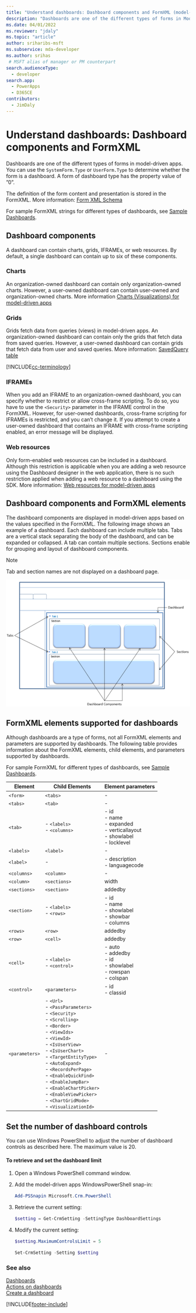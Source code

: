 ```yaml
---
title: "Understand dashboards: Dashboard components and FormXML (model-driven apps) | Microsoft Docs" # Intent and product brand in a unique string of 43-59 chars including spaces
description: "Dashboards are one of the different types of forms in Mode-driven Apps. You can use the SystemForm.Type or UserForm.Type to determine whether the form is a dashboard." # 115-145 characters including spaces. This abstract displays in the search result.
ms.date: 04/01/2022
ms.reviewer: "jdaly"
ms.topic: "article"
author: sriharibs-msft
ms.subservice: mda-developer
ms.author: srihas
 # MSFT alias of manager or PM counterpart
search.audienceType: 
  - developer
search.app: 
  - PowerApps
  - D365CE
contributors: 
  - JimDaly
---
```

# Understand dashboards: Dashboard components and FormXML

Dashboards are one of the different types of forms in model-driven apps. You can use the `SystemForm.Type` or `UserForm.Type` to determine whether the form is a dashboard. A form of dashboard type has the property value of ”0”.  

The definition of the form content and presentation is stored in the FormXML. More information: [Form XML Schema](form-xml-schema.md)  

 For sample FormXML strings for different types of dashboards, see [Sample Dashboards](sample-dashboards.md).  


## Dashboard components  
 A dashboard can contain charts, grids, IFRAMEs, or web resources. By default, a single dashboard can contain up to six of these components.  

### Charts  
 An organization-owned dashboard can contain only organization-owned charts. However, a user-owned dashboard can contain user-owned and organization-owned charts. More information [Charts (Visualizations) for model-driven apps](view-data-with-visualizations-charts.md)  

### Grids  
 Grids fetch data from queries (views) in model-driven apps. An organization-owned dashboard can contain only the grids that fetch data from saved queries. However, a user-owned dashboard can contain grids that fetch data from user and saved queries. More information: [SavedQuery table](../data-platform/reference/entities/savedquery.md) 

[!INCLUDE[cc-terminology](../data-platform/includes/cc-terminology.md)]

### IFRAMEs  
 When you add an IFRAME to an organization-owned dashboard, you can specify whether to restrict or allow cross-frame scripting. 
 To do so, you have to use the `<Security>` parameter in the IFRAME control in the FormXML. However, for user-owned dashboards, cross-frame scripting for IFRAMEs is restricted, and you can’t change it. If you attempt to create a user-owned dashboard that contains an IFRAME with cross-frame scripting enabled, an error message will be displayed.  

### Web resources  
 Only form-enabled web resources can be included in a dashboard. Although this restriction is applicable when you are adding a web resource using the Dashboard designer in the web application, there is no such restriction applied when adding a web resource to a dashboard using the SDK. More information: [Web resources for model-driven apps](web-resources.md)

<a name="DashboardComponentsandFormXML"></a>   
## Dashboard components and FormXML elements  
 The dashboard components are displayed in model-driven apps based on the values specified in the FormXML. The following image shows an example of a dashboard. Each dashboard can include multiple tabs. Tabs are a vertical stack separating the body of the dashboard, and can be expanded or collapsed. A tab can contain multiple sections. Sections enable for grouping and layout of dashboard components. 
 
> [!NOTE]
> Tab and section names are not displayed on a dashboard page.

 ![Dashboard components layout.](media/crm-v5s-dashboards-components.png "Dashboard components layout") 

<a name="SupportedFormXMLElements"></a>   
## FormXML elements supported for dashboards  

 Although dashboards are a type of forms, not all FormXML elements and parameters are supported by dashboards. The following table provides information about the FormXML elements, child elements, and parameters supported by dashboards.

 For sample FormXML for different types of dashboards, see [Sample Dashboards](sample-dashboards.md).  


|    Element     |  Child Elements    |    Element parameters  |
|----------------|--------------------|--------------------------------------|
|    `<form>`    | `<tabs>`    |     -           |
|    `<tabs>`    | `<tab>`     |             -                     |
|    `<tab>`     |                                                                                                                                                                                                               -   `<labels>`<br />-   `<columns>`                                                                                                                                                                                                                | -   id<br />-   name<br />-   expanded<br />-   verticallayout<br />-   showlabel<br />-   locklevel |
|   `<labels>`   |                                                                                                                                                                                                                            `<label>`                                                                                                                                                                                                                             |                                                  -                                                   |
|   `<label>`    |                                                                                                                                                                                                                                -                                                                                                                                                                                                                                 |                                -   description<br />-   languagecode                                 |
|  `<columns>`   |                                                                                                                                                                                                                            `<column>`                                                                                                                                                                                                                            |                                                  -                                                   |
|   `<column>`   |                                                                                                                                                                                                                           `<sections>`                                                                                                                                                                                                                           |                                                width                                                 |
|  `<sections>`  |                                                                                                                                                                                                                           `<section>`                                                                                                                                                                                                                            |                                               addedby                                                |
|  `<section>`   |                                                                                                                                                                                                                 -   `<labels>`<br />-   `<rows>`                                                                                                                                                                                                                 |              -   id<br />-   name<br />-   showlabel<br />-   showbar<br />-   columns               |
|    `<rows>`    |                                                                                                                                                                                                                             `<row>`                                                                                                                                                                                                                              |                                               addedby                                                |
|    `<row>`     |                                                                                                                                                                                                                             `<cell>`                                                                                                                                                                                                                             |                                               addedby                                                |
|    `<cell>`    |                                                                                                                                                                                                               -   `<labels>`<br />-   `<control>`                                                                                                                                                                                                                |      -   auto<br />-   addedby<br />-   id<br />-   showlabel<br />-   rowspan<br />-   colspan      |
|  `<control>`   |                                                                                                                                                                                                                          `<parameters>`                                                                                                                                                                                                                          |                                       -   id<br />-   classid                                        |
| `<parameters>` | -   `<Url>`<br />-  `<PassParameters>`<br />-   `<Security>`<br />-   `<Scrolling>`<br />-   `<Border>`<br />-   `<ViewIds>`<br />-   `<ViewId>`<br />-   `<IsUserView>`<br />-   `<IsUserChart>`<br />-   `<TargetEntityType>`<br />-   `<AutoExpand>`<br />-   `<RecordsPerPage>`<br />-   `<EnableQuickFind>`<br />-   `<EnableJumpBar>`<br />-   `<EnableChartPicker>`<br />-   `<EnableViewPicker>`<br />-   `<ChartGridMode>`<br />-   `<VisualizationId>` |                                                  -                                                   |

<a name="set_controls_limit"></a>   
## Set the number of dashboard controls  
 You can use Windows PowerShell to adjust the number of dashboard controls as described here. The maximum value is 20.  

#### To retrieve and set the dashboard limit  

1. Open a Windows PowerShell command window.  

2. Add the model-driven apps WindowsPowerShell snap-in:  

   ```powershell  
   Add-PSSnapin Microsoft.Crm.PowerShell  
   ```  

3. Retrieve the current setting:  

   ```powershell  
   $setting = Get-CrmSetting -SettingType DashboardSettings  
   ```  

4. Modify the current setting:  

   ```powershell  
   $setting.MaximumControlsLimit = 5  
   ```  

   ```powershell  
   Set-CrmSetting -Setting $setting  
   ```  

### See also  
 [Dashboards](analyze-data-with-dashboards.md)   
 [Actions on dashboards](actions-dashboards.md)   
 [Create a dashboard](create-dashboard.md)   


[!INCLUDE[footer-include](../../includes/footer-banner.md)]
